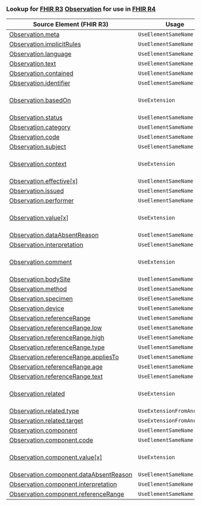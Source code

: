 ### Lookup for [FHIR R3](https://hl7.org/fhir/STU3/) [Observation](https://hl7.org/fhir/STU3/Observation.html) for use in [FHIR R4](https://hl7.org/fhir/R4/)

| Source Element (FHIR R3) | Usage | Target |
| -------------- | ----- | ------ |
| [Observation.meta](https://hl7.org/fhir/STU3/Observation.html#resource) | `UseElementSameName` | [Observation.meta](https://hl7.org/fhir/R4/Observation.html#resource) |
| [Observation.implicitRules](https://hl7.org/fhir/STU3/Observation.html#resource) | `UseElementSameName` | [Observation.implicitRules](https://hl7.org/fhir/R4/Observation.html#resource) |
| [Observation.language](https://hl7.org/fhir/STU3/Observation.html#resource) | `UseElementSameName` | [Observation.language](https://hl7.org/fhir/R4/Observation.html#resource) |
| [Observation.text](https://hl7.org/fhir/STU3/Observation.html#resource) | `UseElementSameName` | [Observation.text](https://hl7.org/fhir/R4/Observation.html#resource) |
| [Observation.contained](https://hl7.org/fhir/STU3/Observation.html#resource) | `UseElementSameName` | [Observation.contained](https://hl7.org/fhir/R4/Observation.html#resource) |
| [Observation.identifier](https://hl7.org/fhir/STU3/Observation.html#resource) | `UseElementSameName` | [Observation.identifier](https://hl7.org/fhir/R4/Observation.html#resource) |
| [Observation.basedOn](https://hl7.org/fhir/STU3/Observation.html#resource) | `UseExtension` | [http://hl7.org/fhir/3.0/StructureDefinition/extension-Observation.basedOn](StructureDefinition-ext-R3-Observation.basedOn.html) |
| [Observation.status](https://hl7.org/fhir/STU3/Observation.html#resource) | `UseElementSameName` | [Observation.status](https://hl7.org/fhir/R4/Observation.html#resource) |
| [Observation.category](https://hl7.org/fhir/STU3/Observation.html#resource) | `UseElementSameName` | [Observation.category](https://hl7.org/fhir/R4/Observation.html#resource) |
| [Observation.code](https://hl7.org/fhir/STU3/Observation.html#resource) | `UseElementSameName` | [Observation.code](https://hl7.org/fhir/R4/Observation.html#resource) |
| [Observation.subject](https://hl7.org/fhir/STU3/Observation.html#resource) | `UseElementSameName` | [Observation.subject](https://hl7.org/fhir/R4/Observation.html#resource) |
| [Observation.context](https://hl7.org/fhir/STU3/Observation.html#resource) | `UseExtension` | [http://hl7.org/fhir/3.0/StructureDefinition/extension-Observation.context](StructureDefinition-ext-R3-Observation.context.html) |
| [Observation.effective[x]](https://hl7.org/fhir/STU3/Observation.html#resource) | `UseElementSameName` | [Observation.effective[x]](https://hl7.org/fhir/R4/Observation.html#resource) |
| [Observation.issued](https://hl7.org/fhir/STU3/Observation.html#resource) | `UseElementSameName` | [Observation.issued](https://hl7.org/fhir/R4/Observation.html#resource) |
| [Observation.performer](https://hl7.org/fhir/STU3/Observation.html#resource) | `UseElementSameName` | [Observation.performer](https://hl7.org/fhir/R4/Observation.html#resource) |
| [Observation.value[x]](https://hl7.org/fhir/STU3/Observation.html#resource) | `UseExtension` | [http://hl7.org/fhir/3.0/StructureDefinition/extension-Observation.value](StructureDefinition-ext-R3-Observation.value.html) |
| [Observation.dataAbsentReason](https://hl7.org/fhir/STU3/Observation.html#resource) | `UseElementSameName` | [Observation.dataAbsentReason](https://hl7.org/fhir/R4/Observation.html#resource) |
| [Observation.interpretation](https://hl7.org/fhir/STU3/Observation.html#resource) | `UseElementSameName` | [Observation.interpretation](https://hl7.org/fhir/R4/Observation.html#resource) |
| [Observation.comment](https://hl7.org/fhir/STU3/Observation.html#resource) | `UseExtension` | [http://hl7.org/fhir/3.0/StructureDefinition/extension-Observation.comment](StructureDefinition-ext-R3-Observation.comment.html) |
| [Observation.bodySite](https://hl7.org/fhir/STU3/Observation.html#resource) | `UseElementSameName` | [Observation.bodySite](https://hl7.org/fhir/R4/Observation.html#resource) |
| [Observation.method](https://hl7.org/fhir/STU3/Observation.html#resource) | `UseElementSameName` | [Observation.method](https://hl7.org/fhir/R4/Observation.html#resource) |
| [Observation.specimen](https://hl7.org/fhir/STU3/Observation.html#resource) | `UseElementSameName` | [Observation.specimen](https://hl7.org/fhir/R4/Observation.html#resource) |
| [Observation.device](https://hl7.org/fhir/STU3/Observation.html#resource) | `UseElementSameName` | [Observation.device](https://hl7.org/fhir/R4/Observation.html#resource) |
| [Observation.referenceRange](https://hl7.org/fhir/STU3/Observation.html#resource) | `UseElementSameName` | [Observation.referenceRange](https://hl7.org/fhir/R4/Observation.html#resource) |
| [Observation.referenceRange.low](https://hl7.org/fhir/STU3/Observation.html#resource) | `UseElementSameName` | [Observation.referenceRange.low](https://hl7.org/fhir/R4/Observation.html#resource) |
| [Observation.referenceRange.high](https://hl7.org/fhir/STU3/Observation.html#resource) | `UseElementSameName` | [Observation.referenceRange.high](https://hl7.org/fhir/R4/Observation.html#resource) |
| [Observation.referenceRange.type](https://hl7.org/fhir/STU3/Observation.html#resource) | `UseElementSameName` | [Observation.referenceRange.type](https://hl7.org/fhir/R4/Observation.html#resource) |
| [Observation.referenceRange.appliesTo](https://hl7.org/fhir/STU3/Observation.html#resource) | `UseElementSameName` | [Observation.referenceRange.appliesTo](https://hl7.org/fhir/R4/Observation.html#resource) |
| [Observation.referenceRange.age](https://hl7.org/fhir/STU3/Observation.html#resource) | `UseElementSameName` | [Observation.referenceRange.age](https://hl7.org/fhir/R4/Observation.html#resource) |
| [Observation.referenceRange.text](https://hl7.org/fhir/STU3/Observation.html#resource) | `UseElementSameName` | [Observation.referenceRange.text](https://hl7.org/fhir/R4/Observation.html#resource) |
| [Observation.related](https://hl7.org/fhir/STU3/Observation.html#resource) | `UseExtension` | [http://hl7.org/fhir/3.0/StructureDefinition/extension-Observation.related](StructureDefinition-ext-R3-Observation.related.html) |
| [Observation.related.type](https://hl7.org/fhir/STU3/Observation.html#resource) | `UseExtensionFromAncestor` | - |
| [Observation.related.target](https://hl7.org/fhir/STU3/Observation.html#resource) | `UseExtensionFromAncestor` | - |
| [Observation.component](https://hl7.org/fhir/STU3/Observation.html#resource) | `UseElementSameName` | [Observation.component](https://hl7.org/fhir/R4/Observation.html#resource) |
| [Observation.component.code](https://hl7.org/fhir/STU3/Observation.html#resource) | `UseElementSameName` | [Observation.component.code](https://hl7.org/fhir/R4/Observation.html#resource) |
| [Observation.component.value[x]](https://hl7.org/fhir/STU3/Observation.html#resource) | `UseExtension` | [http://hl7.org/fhir/3.0/StructureDefinition/extension-Observation.component.value](StructureDefinition-ext-R3-Observation.co.value.html) |
| [Observation.component.dataAbsentReason](https://hl7.org/fhir/STU3/Observation.html#resource) | `UseElementSameName` | [Observation.component.dataAbsentReason](https://hl7.org/fhir/R4/Observation.html#resource) |
| [Observation.component.interpretation](https://hl7.org/fhir/STU3/Observation.html#resource) | `UseElementSameName` | [Observation.component.interpretation](https://hl7.org/fhir/R4/Observation.html#resource) |
| [Observation.component.referenceRange](https://hl7.org/fhir/STU3/Observation.html#resource) | `UseElementSameName` | [Observation.component.referenceRange](https://hl7.org/fhir/R4/Observation.html#resource) |
